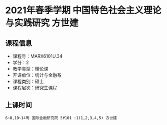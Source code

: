 # 2021年春季学期 中国特色社会主义理论与实践研究 方世建






## 课程信息

- 课程号：MARX6101U.34
- 学分：2
- 教学类型：理论课
- 开课单位：统计与金融系
- 课程类别：硕士
- 课程层次：研究生课程

## 上课时间

```
6~8,10~14周 国际金融研究院 5#101 :1(1,2,3,4,5) 方世建
```

